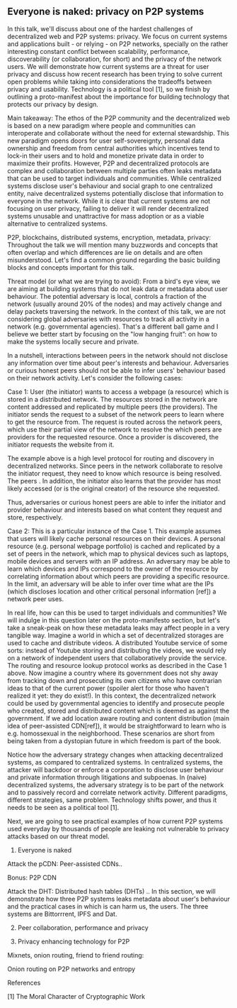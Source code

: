 ## Everyone is naked: privacy on P2P systems

In this talk, we'll discuss about one of the hardest challenges of decentralized
web and P2P systems: privacy. We focus on current systems and applications built - 
or relying - on P2P networks, specially on the rather interesting constant
conflict between scalability, performance, discoverability (or collaboration,
for short) and the privacy of the network users. We will demonstrate how current
systems are a threat for user privacy and discuss how recent research has been
trying to solve current open problems while taking into considerations the
tradeoffs between privacy and usability. Technology is a political tool [1], so
we finish by outlining a proto-manifest about the importance for building
technology that protects our privacy by design.

Main takeaway: The ethos of the P2P community and the decentralized web is based
on a new paradigm where people and communities can interoperate and collaborate
without the need for external stewardship. This new paradigm opens doors for
user self-sovereignty, personal data ownership and freedom from central
authorities which incentives tend to lock-in their users and to hold and
monetize private data in order to maximize their profits. However, P2P and
decentralized protocols are complex and collaboration between multiple parties
often leaks metadata that can be used to target individuals and communities.
While centralized systems disclose user's behaviour and social graph to one
centralized entity, naive decentralized systems potentially disclose that
information to everyone in the network. While it is clear that current systems
are not focusing on user privacy, failing to deliver it will render
decentralized systems unusable and unattractive for mass adoption or as a viable
alternative to centralized systems.

P2P, blockchains, distributed systems, encryption, metadata, privacy: Throughout
the talk we will mention many buzzwords and concepts that often overlap and
which differences are lie on details and are often misunderstood. Let's find a
common ground regarding the basic building blocks and concepts important for
this talk.  

Threat model (or what we are trying to avoid): From a bird's eye view, we are
aiming at building systems that do not leak data or metadata about user
behaviour. The potential adversary is local, controls a fraction of the network
(usually around 20% of the nodes) and may actively change and delay packets
traversing the network. In the context of this talk, we are not considering
global adversaries with resources to track all activity in a network (e.g.
governmental agencies). That's a different ball game and I believe we better
start by focusing on the "low hanging fruit”: on how to make the systems locally
secure and private. 

In a nutshell, interactions between peers in the network should not disclose any
information over time about peer's interests and behaviour. Adversaries or
curious honest peers should not be able to infer users' behaviour based on their
network activity. Let's consider the following cases:

Case 1: User (the initiator) wants to access a webpage (a resource) which is
stored in a distributed network. The resources stored in the network are content
addressed and replicated by multiple peers (the providers). The initiator sends
the request to a subset of the network peers to learn where to get the resource
from. The request is routed across the network peers, which use their partial
view of the network to resolve the which peers are providers for the requested
resource. Once a provider is discovered, the initiator requests the website from
it. 

The example above is a high level protocol for routing and discovery in
decentralized networks. Since peers in the network collaborate to resolve the
initiator request, they need to know which resource is being resolved. The peers
. In addition, the initiator also learns that the provider has most likely
accessed (or is the original creator) of the resource she requested. 

Thus, adversaries or curious honest peers are able to infer the initiator and
provider behaviour and interests based on what content they request and store,
respectively. 

Case 2: This is a particular instance of the Case 1. This example assumes that
users will likely cache personal resources on their devices. A personal resource
(e.g. personal webpage portfolio) is cached and replicated by a set of peers in
the network, which map to physical devices such as laptops, mobile devices and
servers with an IP address. An adversary may be able to learn which devices and
IPs correspond to the owner of the resource by correlating information about
which peers are providing a specific resource. In the limit, an adversary will
be able to infer over time what are the IPs (which discloses location and other
critical personal information [ref]) a network peer uses.  

In real life, how can this be used to target individuals and communities? We
will indulge in this question later on the proto-manifesto section, but let's
take a sneak-peak on how these metadata leaks may affect people in a very
tangible way. Imagine a world in which a set of decentralized storages are used
to cache and distribute videos. A distributed Youtube service of some sorts:
instead of Youtube storing and distributing the videos, we would rely on a
network of independent users that collaboratively provide the service. The
routing and resource lookup protocol works as described in the Case 1 above. Now
imagine a country where its government does not shy away from tracking down and
prosecuting its own citizens who have contrarian ideas to that of the current
power (spoiler alert for those who haven't realized it yet: they do exist!). In
this context, the decentralized network could be used by governmental agencies
to identify and prosecute people who created, stored and distributed content
which is deemed as against the government. If we add location aware routing and
content distribution (main idea of peer-assisted CDN[ref]), it would be
straightforward to learn who is e.g. homossexual in the neighborhood. These
scenarios are short from being taken from a dystopian future in which freedom is
part of the book.

Notice how the adversary strategy changes when attacking decentralized systems,
as compared to centralized systems. In centralized systems, the attacker will
backdoor or enforce a corporation to disclose user behaviour and private
information through litigations and subpoenas. In (naive) decentralized systems,
the adversary strategy is to be part of the network and to passively record and
correlate network activity. Different paradigms, different strategies, same
problem. Technology shifts power, and thus it needs to be seen as a political
tool [1].

Next, we are going to see practical examples of how current P2P systems used
everyday by thousands of people are leaking not vulnerable to privacy attacks
based on our threat model.

1. Everyone is naked

Attack the pCDN: Peer-assisted CDNs..

Bonus: P2P CDN

Attack the DHT: Distributed hash tables (DHTs) .. In this section, we will
demonstrate how three P2P systems leaks metadata about user's behaviour and the
practical cases in which is can harm us, the users. The three systems are
Bittorrrent, IPFS and Dat.

2. Peer collaboration, performance and privacy

3. Privacy enhancing technology for P2P

Mixnets, onion routing, friend to friend routing:

Onion routing on P2P networks and entropy


References

[1] The Moral Character of Cryptographic Work

